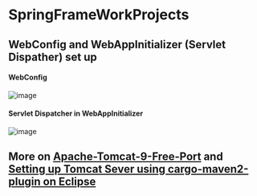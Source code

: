 # SpringFrameWorkProjects

## WebConfig and WebAppInitializer (Servlet Dispather) set up

#### WebConfig

![image](https://user-images.githubusercontent.com/44376091/56479613-4eae0980-6484-11e9-807a-b180ccd397ef.png)

#### Servlet Dispatcher in WebAppInitializer 

![image](https://user-images.githubusercontent.com/44376091/56478530-20c5c680-647e-11e9-8d40-416bb23db60b.png)


## More on [Apache-Tomcat-9-Free-Port](https://github.com/justinphan3110/Apache-Tomcat-9-Free-Port#large_blue_circle-source-code) and [Setting up Tomcat Sever using cargo-maven2-plugin on Eclipse](https://github.com/justinphan3110/Apache-Tomcat-9-Free-Port#page_facing_up-setting-up-tomcat-sever-using-cargo-maven2-plugin-on-eclipse)
